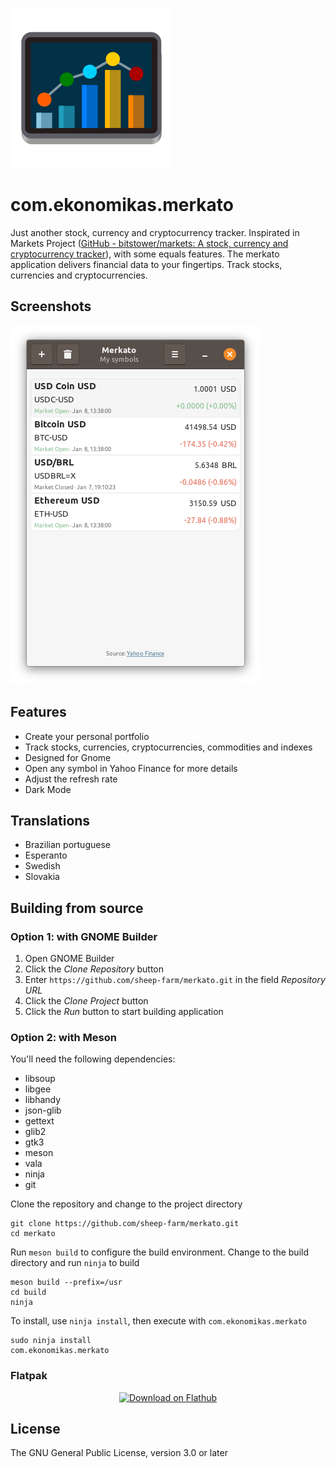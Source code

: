 ![](data/icons/com.ekonomikas.merkato.svg?raw=true)

# com.ekonomikas.merkato

Just another stock, currency and cryptocurrency tracker. Inspirated in Markets Project ([GitHub - bitstower/markets: A stock, currency and cryptocurrency tracker](https://github.com/bitstower/markets)), with some equals features.
The merkato application delivers financial data to your fingertips. Track stocks, currencies and cryptocurrencies.

## Screenshots

![](preview.png?raw=true)

## Features

* Create your personal portfolio
* Track stocks, currencies, cryptocurrencies, commodities and indexes
* Designed for Gnome
* Open any symbol in Yahoo Finance for more details
* Adjust the refresh rate
* Dark Mode

## Translations

* Brazilian portuguese
* Esperanto
* Swedish
* Slovakia

## Building from source

### Option 1: with GNOME Builder

1. Open GNOME Builder
2. Click the _Clone Repository_ button
3. Enter `https://github.com/sheep-farm/merkato.git` in the field _Repository URL_
4. Click the _Clone Project_ button
5. Click the _Run_ button to start building application

### Option 2: with Meson

You'll need the following dependencies:

* libsoup
* libgee
* libhandy
* json-glib
* gettext
* glib2
* gtk3
* meson
* vala
* ninja
* git

Clone the repository and change to the project directory

```
git clone https://github.com/sheep-farm/merkato.git
cd merkato
```

Run `meson build` to configure the build environment. Change to the build directory and run `ninja` to build

```
meson build --prefix=/usr
cd build
ninja
```

To install, use `ninja install`, then execute with `com.ekonomikas.merkato`

```
sudo ninja install
com.ekonomikas.merkato
```

### Flatpak

<p align="center">
  <a href="https://flathub.org/apps/details/com.ekonomikas.merkato">
    <img width='240' alt='Download on Flathub' src='https://flathub.org/assets/badges/flathub-badge-en.png'/>
  </a>
</p>

## License

The GNU General Public License, version 3.0 or later

